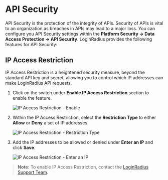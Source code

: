 # API Security

API Security is the protection of the integrity of APIs. Security of APIs is vital to an organization as breaches in APIs may lead to a major loss. You can configure you API Security settings within the **Platform Security -> Data Access Protection -> API Security**. LoginRadius provides the following features for API Security:

<!-- [Bot Protection](#bot-protection)

- [IP Access Restriction](#ip-access-restriction)

<!--## Bot Protection

Bot Protection allows you to choose stages of authentication by triggering a CAPTCHA on the selected multiple APIs. You can select multiple APIs after enabling **Bot Protection Allowed On APIs** from **List of the APIs which you want to protect** under Bot Protection setting on Dashboard.

![enter image description here](https://apidocs.lrcontent.com/images/ac21_110575e932977368e19.04358869.png "Bot Protection")-->

## IP Access Restriction

IP Access Restriction is a heightened security measure, beyond the standard API key and secret, allowing you to control which IP addresses can make LoginRadius API requests.

1. Click on the switch under **Enable IP Access Restriction** section to enable the feature.

   ![IP Access Restriction - Enable](https://apidocs.lrcontent.com/images/IP-Access-Restriction---Enable_117206281c420084dd6.13068787.png "IP Access Restriction - Enable")

2. Within the IP Access Restriction, select the **Restriction Type** to either **Allow** or **Deny** a set of IP addresses.

   ![IP Access Restriction - Restriction Type](https://apidocs.lrcontent.com/images/IP-Access-Restriction---Restriction-Type_7416281c555f22284.00279917.png "IP Access Restriction - Restriction Type")

3. Add the IP addresses to be allowed or denied under **Enter an IP** and click **Save**.

   ![IP Access Restriction - Enter an IP](https://apidocs.lrcontent.com/images/IP-Access-Restriction---Enter-an-IP_17656281c749f1d639.65282548.png "IP Access Restriction - Enter an IP")

> **Note:** To enable IP Access Restriction, contact the [LoginRadius Support Team](https://adminconsole.loginradius.com/support/tickets/open-a-new-ticket).

